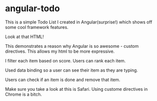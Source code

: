 angular-todo
============

This is a simple Todo List I created in Angular(surprise!) which shows off some cool framework features. 

Look at that HTML! 

This demonstrates a reason why Angular is so awesome - custom directives. This allows my html to be more expressive. 
 
 I filter each item based on score. Users can rank each item. 
 
 Used data binding so a user can see their item as they are typing.
 
 Users can check if an item is done and remove that item. 
 
 Make sure you take a look at this is Safari. Using custome directives in Chrome is a bitch. 
